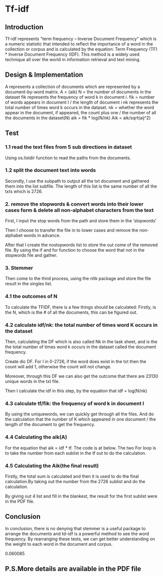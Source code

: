 # Tf-idf


## Introduction
  
Tf-idf represents "term frequency – Inverse Document Frequency" which is a numeric statistic that intended to reflect the importance of a word in the collection or corpus and is calculated by the equation: Term Frequency (TF) * Inverse Document Frequency (IDF). This method is a widely used technique all over the world in information retrieval and text mining.

## Design & Implementation
A represents a collection of documents which are represented by a document-by-word matrix.
A = (aik) 
N = the number of documents in the dataset
fik represents the frequency of word k in document i.
fik = number of words appears in document I / the length of document i
nk represents the total number of times word k occurs in the dataset.
nk = whether the word appear in the document, if appeared, the count plus one / the number of all the documents in the dataset(N)
aik = fik * log(N/nk)
Aik = aik/sqrt(aij^2)

## Test

### 1.1 read the text files from 5 sub directions in dataset
Using os.listdir function to read the paths from the documents.
 

### 1.2 split the document text into words
Secondly, I use the subpath to output all the txt document and gathered them into the list subfile. The length of this list is the same number of all the txts which is 2726.
 

### 2. remove the stopwords & convert words into their lower cases form & delete all non-alphabet characters from the text
First, I input the stop words from the path and store them in the ‘stopwords’
 
 
Then I choose to transfer the file in to lower cases and remove the non-alphabet words in advance.
 
After that I create the nostopwords list to store the out come of the removed file.
By using the if and for function to choose the word that not in the stopwords file and gather.
 

### 3. Stemmer
Then come to the third process, using the nltk package and store the file result in the singles list.


### 4.1 the outcomes of N
To calculate the TFIDF, there is a few things should be calculated:
Firstly, is the N, which is the # of all the documents, this can be figured out.

### 4.2 calculate idf/nk: the total number of times word K occurs in the dataset
Then, calculating the DF which is also called Nk in the task sheet, and is the the total number of times word k occurs in the dataset called the document frequency.
 
Create dic DF. For I in 0-2726, if the word does exist in the txt then the count will add 1, otherwise the count will not change. 
 
 
Moreover, through this DF we can also get the outcome that there are 23130 unique words in the txt file.
 
Then I calculate the idf in this step, by the equation that idf = log(N/nk)
 
 

### 4.3 calculate tf/fik: the frequency of word k in document I
By using the uniquewords, we can quickly get through all the files. And do the calculation that the number of K which appeared in one document / the length of the document to get the frequency.
 

### 4.4 Calculating the aik(A)
For the equation that aik = idf * tf. The code is at below. The two For loop is to take the number from each sublist in the tf out to do the calculation.
 
### 4.5 Calculating the Aik(the final result)
Firstly, the total sum is calculated and then it is used to do the final calculation.By taking out the number from the 2726 sublist and do the calculation.
 
By giving out 4 list and fill in the blankest, the result for the first sublist were in the PDF file.

## Conclusion
In conclusion, there is no denying that stemmer is a useful package to arrange the documents and td-idf is a powerful method to see the word frequency. By rearranging these tests, we can get better understanding on the weight to each word in the document and corpus. 

0.060085
##  P.S.More details are available in the PDF file
